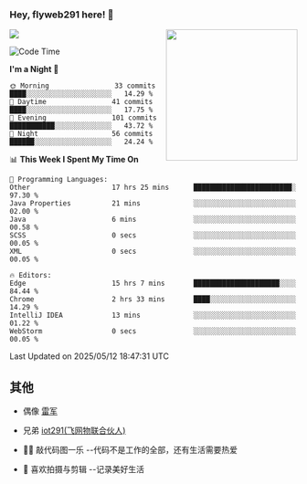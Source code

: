 ### Hey, flyweb291 here! 👋

![](https://metrics.lecoq.io/cherry291?template=classic&config.timezone=Asia%2FShanghai)
<img align='right' src="https://media.giphy.com/media/M9gbBd9nbDrOTu1Mqx/giphy.gif" width="230">
<!-- ![](https://github-readme-stats-ouuan.vercel.app/api?username=flyweb291&theme=dark&show_icons=true) -->

<!--START_SECTION:waka-->
![Code Time](http://img.shields.io/badge/Code%20Time-1%2C191%20hrs%2024%20mins-blue)

**I'm a Night 🦉** 

```text
🌞 Morning                33 commits          ████░░░░░░░░░░░░░░░░░░░░░   14.29 % 
🌆 Daytime                41 commits          ████░░░░░░░░░░░░░░░░░░░░░   17.75 % 
🌃 Evening                101 commits         ███████████░░░░░░░░░░░░░░   43.72 % 
🌙 Night                  56 commits          ██████░░░░░░░░░░░░░░░░░░░   24.24 % 
```


📊 **This Week I Spent My Time On** 

```text
💬 Programming Languages: 
Other                    17 hrs 25 mins      ████████████████████████░   97.30 % 
Java Properties          21 mins             ░░░░░░░░░░░░░░░░░░░░░░░░░   02.00 % 
Java                     6 mins              ░░░░░░░░░░░░░░░░░░░░░░░░░   00.58 % 
SCSS                     0 secs              ░░░░░░░░░░░░░░░░░░░░░░░░░   00.05 % 
XML                      0 secs              ░░░░░░░░░░░░░░░░░░░░░░░░░   00.05 % 

🔥 Editors: 
Edge                     15 hrs 7 mins       █████████████████████░░░░   84.44 % 
Chrome                   2 hrs 33 mins       ████░░░░░░░░░░░░░░░░░░░░░   14.29 % 
IntelliJ IDEA            13 mins             ░░░░░░░░░░░░░░░░░░░░░░░░░   01.22 % 
WebStorm                 0 secs              ░░░░░░░░░░░░░░░░░░░░░░░░░   00.05 % 
```


 Last Updated on 2025/05/12 18:47:31 UTC
<!--END_SECTION:waka-->

<!--
**flyweb291/数字游牧人** is a ✨ _special_ ✨ repository because its `README.md` (this file) appears on your GitHub profile.

Here are some ideas to get you started:

- 🔭 I’m currently working on ...
- 🌱 I’m currently learning ...
- 👯 I’m looking to collaborate on ...
- 🤔 I’m looking for help with ...
- 💬 Ask me about ...
- 📫 How to reach me: ...
- 😄 Pronouns: ...
- ⚡ Fun fact: ...
-->

 ## 其他
 
- 偶像 [雷军](https://weibo.com/u/1749127163)
- 兄弟 [iot291(飞网物联合伙人)](https://github.com/iot291)

- 👨‍💻 敲代码图一乐    --代码不是工作的全部，还有生活需要热爱
- 🎥 喜欢拍摄与剪辑  --记录美好生活
